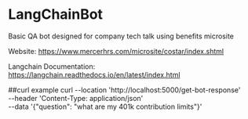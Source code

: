 # LangChainBot

Basic QA bot designed for company tech talk using benefits microsite

Website: https://www.mercerhrs.com/microsite/costar/index.shtml

Langchain Documentation: https://langchain.readthedocs.io/en/latest/index.html

##curl example
curl --location 'http://localhost:5000/get-bot-response' \
--header 'Content-Type: application/json' \
--data '{"question": "what are my 401k contribution limits"}'
